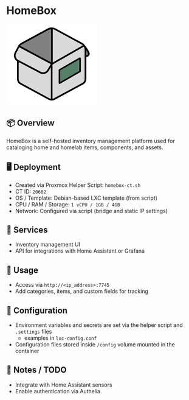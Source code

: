 # HomeBox

![Screenshot](../../images/homebox.png)

## 📦 Overview
HomeBox is a self-hosted inventory management platform used for cataloging home and homelab items, components, and assets.

## 🖥️ Deployment
- Created via Proxmox Helper Script: `homebox-ct.sh`
- CT ID: `20602`
- OS / Template: Debian-based LXC template (from script)
- CPU / RAM / Storage: `1 vCPU / 1GB / 4GB`
- Network: Configured via script (bridge and static IP settings)

## 🧰 Services
- Inventory management UI
- API for integrations with Home Assistant or Grafana

## 🚀 Usage
- Access via `http://<ip_address>:7745`
- Add categories, items, and custom fields for tracking

## 🔐 Configuration
- Environment variables and secrets are set via the helper script and `.settings` files
  - examples in `lxc-config.conf`
- Configuration files stored inside `/config` volume mounted in the container 

## 📌 Notes / TODO
- Integrate with Home Assistant sensors
- Enable authentication via Authelia
